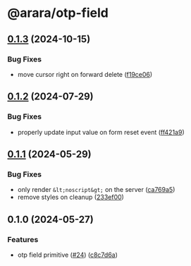 # @arara/otp-field

## [0.1.3](https://github.com/araradev/arara/compare/@arara/otp-field@0.1.2...@arara/otp-field@0.1.3) (2024-10-15)


### Bug Fixes

* move cursor right on forward delete ([f19ce06](https://github.com/araradev/arara/commit/f19ce0647ee8315314fbf9127885eedf96ebeb57))

## [0.1.2](https://github.com/araradev/arara/compare/@arara/otp-field@0.1.1...@arara/otp-field@0.1.2) (2024-07-29)


### Bug Fixes

* properly update input value on form reset event ([ff421a9](https://github.com/araradev/arara/commit/ff421a9459551e6b3215aa3637c736a636a57d5e))

## [0.1.1](https://github.com/araradev/arara/compare/@arara/otp-field@0.1.0...@arara/otp-field@0.1.1) (2024-05-29)


### Bug Fixes

* only render `&lt;noscript&gt;` on the server ([ca769a5](https://github.com/araradev/arara/commit/ca769a5724d8bd6154d2d948d514ff27be46c26f))
* remove styles on cleanup ([233ef00](https://github.com/araradev/arara/commit/233ef002b5b03a25d641137a76493e9323591756))

## 0.1.0 (2024-05-27)


### Features

* otp field primitive ([#24](https://github.com/araradev/arara/issues/24)) ([c8c7d6a](https://github.com/araradev/arara/commit/c8c7d6ae4d88125b2a97e7d3b89734641d346be5))
